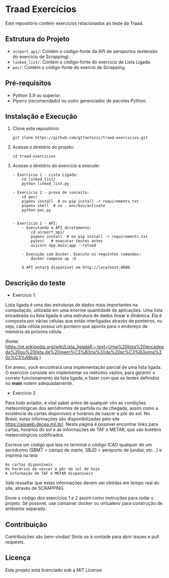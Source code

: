 # Traad Exercícios

Este repositório contém exercícios relacionados ao teste da Traad.

## Estrutura do Projeto

- `airport_api/`: Contém o código-fonte da API de aeroportos (extensão do exercicio de Scrapping).
- `linked_list/`: Contém o código-fonte do exercicio de Lista Ligada.
- `poc/`: Contém o código-fonte do exercio de Scrapping.

## Pré-requisitos

- Python 3.9 ou superior.
- Pipenv (recomendado) ou outro gerenciador de pacotes Python.

## Instalação e Execução

1. Clone este repositório:

   ```shell
   git clone https://github.com/gtfantozzi/traad-exercicios.git
   
2. Acesse o diretório do projeto:

    ```
    cd traad-exercicios

3. Acesse o diretório do exercicio e execute:
    
    ```
    - Exercicio 1 - Lista Ligada:
        cd linked_list/
        python linked_list.py
    
    - Exercicio 2 - prova de conceito:
        cd poc/
        pipenv install  # ou pip install -r requirements.txt
        pipenv shell  # ou . env/bin/activate
        python poc.py
    
    
    - Exercicio 2 - API:
        - Executando a API diretamente:
            cd airport_api/
            pipenv install  # ou pip install -r requirements.txt
            pytest   # executar testes antes
            uvicorn app.main:app --reload
            
        - Execução com Docker. Execute os seguintes comandos:
            docker-compose up -d
        
        A API estará disponível em http://localhost:8000.
 
## Descrição do teste

- Exercício 1:

Lista ligada é uma das estruturas de dados mais importantes na computação, utilizada em uma enorme quantidade de aplicações. Uma lista encadeada ou lista ligada é uma estrutura de dados linear e dinâmica. Ela é composta por várias células que estão interligadas através de ponteiros, ou seja, cada célula possui um ponteiro que aponta para o endereço de memória da próxima célula

(fonte: https://pt.wikipedia.org/wiki/Lista_ligada#:~:text=Uma%20lista%20encadeada%20ou%20lista,de%20mem%C3%B3ria%20da%20pr%C3%B3xima%20c%C3%A9lula.)

Em anexo, você encontrará uma implementação parcial de uma lista ligada. O exercício consiste em implementar os métodos vazios, para garantir o correto funcionamento da lista ligada, e fazer com que os testes definidos no __main__ rodem adequadamente.

- Exercício 2

Para todo aviador, é vital saber antes de qualquer vôo as condições meteorológicas dos aeródromos de partida ou de chegada, assim como a existência de cartas disponíveis e horários de nascer e pôr do sol. No Brasil, estas informações são disponibilizadas pelo site https://aisweb.decea.mil.br/.  Nesta página é possível encontrar links para cartas, horários do sol e as informações de TAF e METAR, que são boletins meteorológicos codificados.

Escreva um código que leia no terminal o código ICAO qualquer de um aeródromo (SBMT = campo de marte, SBJD = aeroporto de jundiaí, etc...) e imprima na tela:

    As cartas disponíveis
    Os horários de nascer e pôr do sol de hoje
    A informação de TAF e METAR disponíveis

Vale ressaltar que estas informações devem ser obtidas em tempo real do site, através de SCRAPPING.

Envie o código dos exercícios 1 e 2 assim como instruções para rodar o projeto. Se possível, use container docker ou virtualenv para construção de ambiente separado.


## Contribuição

Contribuições são bem-vindas! Sinta-se à vontade para abrir issues e pull requests.


## Licença

Este projeto está licenciado sob a MIT License.